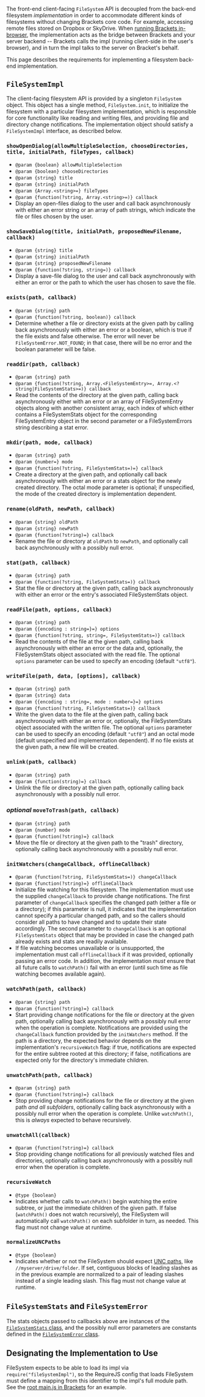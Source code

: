 The front-end client-facing `FileSystem` API is decoupled from the back-end filesystem _implementation_ in order to accommodate different kinds of filesystems without changing Brackets core code. For example, accessing remote files stored on Dropbox or SkyDrive. When [running Brackets in-browser](https://github.com/brackets-cont/brackets/wiki/Brackets-in-Browser), the implementation acts as the bridge between Brackets and your server backend -- Brackets calls the impl (running client-side in the user's browser), and in turn the impl talks to the server on Bracket's behalf.

This page describes the requirements for implementing a filesystem back-end implementation.

## `FileSystemImpl`

The client-facing filesystem API is provided by a singleton `FileSystem` object. This object has a single method, `FileSystem.init`, to initialize the filesystem with a particular filesystem implementation, which is responsible for core functionality like reading and writing files, and providing file and directory change notifications. The implementation object should satisfy a `FileSystemImpl` interface, as described below.

### `showOpenDialog(allowMultipleSelection, chooseDirectories, title, initialPath, fileTypes, callback)`
* `@param {boolean} allowMultipleSelection`
* `@param {boolean} chooseDirectories`
* `@param {string} title`
* `@param {string} initialPath`
* `@param {Array.<string>=} fileTypes`
* `@param {function(?string, Array.<string>=)} callback`
* Display an open-files dialog to the user and call back asynchronously with either an error string or an array of path strings, which indicate the file or files chosen by the user.

### `showSaveDialog(title, initialPath, proposedNewFilename, callback)`
* `@param {string} title`
* `@param {string} initialPath`
* `@param {string} proposedNewFilename`
* `@param {function(?string, string=)} callback`
* Display a save-file dialog to the user and call back asynchronously with either an error or the path to which the user has chosen to save the file.

### `exists(path, callback)`
* `@param {string} path`
* `@param {function(?string, boolean)} callback`
* Determine whether a file or directory exists at the given path by calling back asynchronously with either an error or a boolean, which is true if the file exists and false otherwise. The error will never be `FileSystemError.NOT_FOUND`; in that case, there will be no error and the boolean parameter will be false.

### `readdir(path, callback)`
* `@param {string} path`
* `@param {function(?string, Array.<FileSystemEntry>=, Array.<?string|FileSystemStats>=)} callback`
* Read the contents of the directory at the given path, calling back asynchronously either with an error or an array of FileSystemEntry objects along with another consistent array, each index of which either contains a FileSystemStats object for the corresponding FileSystemEntry object in the second parameter or a FileSystemErrors string describing a stat error. 

### `mkdir(path, mode, callback)`
* `@param {string} path`
* `@param {number=} mode`
* `@param {function(?string, FileSystemStats=)=} callback`
* Create a directory at the given path, and optionally call back asynchronously with either an error or a stats object for the newly created directory. The octal mode parameter is optional; if unspecified, the mode of the created directory is implementation dependent.

### `rename(oldPath, newPath, callback)`
* `@param {string} oldPath`
* `@param {string} newPath`
* `@param {function(?string)=} callback`
* Rename the file or directory at `oldPath` to `newPath`, and optionally call back asynchronously with a possibly null error.

### `stat(path, callback)`
* `@param {string} path`
* `@param {function(?string, FileSystemStats=)} callback` 
* Stat the file or directory at the given path, calling back asynchronously with either an error or the entry's associated FileSystemStats object.

### `readFile(path, options, callback)`
* `@param {string} path`
* `@param {{encoding : string=}=} options`
* `@param {function(?string, string=, FileSystemStats=)} callback`
* Read the contents of the file at the given path, calling back asynchronously with either an error or the data and, optionally, the FileSystemStats object associated with the read file. The optional `options` parameter can be used to specify an encoding (default `"utf8"`).

### `writeFile(path, data, [options], callback)`
* `@param {string} path`
* `@param {string} data`
* `@param {{encoding : string=, mode : number=}=} options`
* `@param {function(?string, FileSystemStats=)} callback`
* Write the given data to the file at the given path, calling back asynchronously with either an error or, optionally, the FileSystemStats object associated with the written file. The optional `options` parameter can be used to specify an encoding (default `"utf8"`) and an octal mode (default unspecified and implementation dependent). If no file exists at the given path, a new file will be created.

### `unlink(path, callback)`
* `@param {string} path`
* `@param {function(string)=} callback`
* Unlink the file or directory at the given path, optionally calling back asynchronously with a possibly null error.

### *optional* `moveToTrash(path, callback)`
* `@param {string} path`
* `@param {number} mode`
* `@param {function(?string)=} callback`
* Move the file or directory at the given path to the "trash" directory, optionally calling back asynchronously with a possibly null error.

### `initWatchers(changeCallback, offlineCallback)`
* `@param {function(?string, FileSystemStats=)} changeCallback`
* `@param {function(?string)=} offlineCallback`
* Initialize file watching for this filesystem. The implementation must use the supplied `changeCallback` to provide change notifications. The first parameter of `changeCallback` specifies the changed path (either a file or a directory); if this parameter is null, it indicates that the implementation cannot specify a particular changed path, and so the callers should consider all paths to have changed and to update their state accordingly. The second parameter to `changeCallback` is an optional `FileSystemStats` object that may be provided in case the changed path already exists and stats are readily available.
* If file watching becomes unavailable or is unsupported, the implementation must call `offlineCallback` if it was provided, optionally passing an error code. In addition, the implementation _must_ ensure that all future calls to `watchPath()` fail with an error (until such time as file watching becomes available again).

### `watchPath(path, callback)`
* `@param {string} path`
* `@param {function(?string)=} callback`
* Start providing change notifications for the file or directory at the given path, optionally calling back asynchronously with a possibly null error when the operation is complete. Notifications are provided using the `changeCallback` function provided by the `initWatchers` method. If the path is a directory, the expected behavior depends on the implementation's `recursiveWatch` flag: if true, notifications are expected for the entire subtree rooted at this directory; if false, notifications are expected only for the directory's immediate children.

### `unwatchPath(path, callback)`
* `@param {string} path`
* `@param {function(?string)=} callback`
* Stop providing change notifications for the file or directory at the given path _and all subfolders_, optionally calling back asynchronously with a possibly null error when the operation is complete. Unlike `watchPath()`, this is _always_ expected to behave recursively.

### `unwatchAll(callback)`
* `@param {function(?string)=} callback`
* Stop providing change notifications for all previously watched files and directories, optionally calling back asynchronously with a possibly null error when the operation is complete. 

### `recursiveWatch`
* `@type {boolean}`
* Indicates whether calls to `watchPath()` begin watching the entire subtree, or just the immediate children of the given path. If false (`watchPath()` does not watch recursively), the FileSystem will automatically call `watchPath()` on each subfolder in turn, as needed. This flag must not change value at runtime.

### `normalizeUNCPaths`
* `@type {boolean}`
* Indicates whether or not the FileSystem should expect [UNC paths](http://www.uwplatt.edu/oit/terms/uncpath.html), like `//myserver/drive/folder`. If set, contiguous blocks of leading slashes as in the previous example are normalized to a pair of leading slashes instead of a single leading slash. This flag must not change value at runtime.


## `FileSystemStats` and `FileSystemError`
The stats objects passed to callbacks above are instances of the [`FileSystemStats` class](https://github.com/brackets-cont/brackets/blob/glenn/file-system/src/filesystem/FileSystemStats.js), and the possibly null error parameters are constants defined in the [`FileSystemError` class](https://github.com/brackets-cont/brackets/blob/glenn/file-system/src/filesystem/FileSystemError.js).


## Designating the Implementation to Use

FileSystem expects to be able to load its impl via `require("fileSystemImpl")`, so the RequireJS config that loads FileSystem must define a mapping from this identifier to the impl's full module path. See the [root main.js in Brackets](https://github.com/brackets-cont/brackets/blob/master/src/main.js) for an example.
